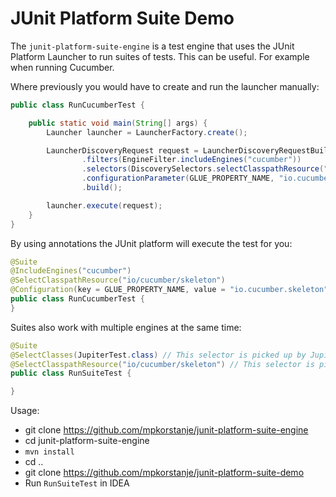 JUnit Platform Suite Demo
=========================

The `junit-platform-suite-engine` is a test engine that uses the JUnit Platform
Launcher to run suites of tests. This can be useful. For example when running
Cucumber.

Where previously you would have to create and run the launcher manually:

```java
public class RunCucumberTest {

    public static void main(String[] args) {
        Launcher launcher = LauncherFactory.create();

        LauncherDiscoveryRequest request = LauncherDiscoveryRequestBuilder.request()
                .filters(EngineFilter.includeEngines("cucumber"))
                .selectors(DiscoverySelectors.selectClasspathResource("io/cucumber/skeleton"))
                .configurationParameter(GLUE_PROPERTY_NAME, "io.cucumber.skeleton")
                .build();

        launcher.execute(request);
    }
}
```

By using annotations the JUnit platform will execute the test for you:   

```java
@Suite
@IncludeEngines("cucumber")
@SelectClasspathResource("io/cucumber/skeleton")
@Configuration(key = GLUE_PROPERTY_NAME, value = "io.cucumber.skeleton")
public class RunCucumberTest {
}
```

Suites also work with multiple engines at the same time:

```java
@Suite
@SelectClasses(JupiterTest.class) // This selector is picked up by Jupiter
@SelectClasspathResource("io/cucumber/skeleton") // This selector is picked up by Cucumber
public class RunSuiteTest {

}
```

Usage:
 * git clone https://github.com/mpkorstanje/junit-platform-suite-engine 
 * cd junit-platform-suite-engine
 * `mvn install`
 * cd ..
 * git clone https://github.com/mpkorstanje/junit-platform-suite-demo
 * Run `RunSuiteTest` in IDEA  
